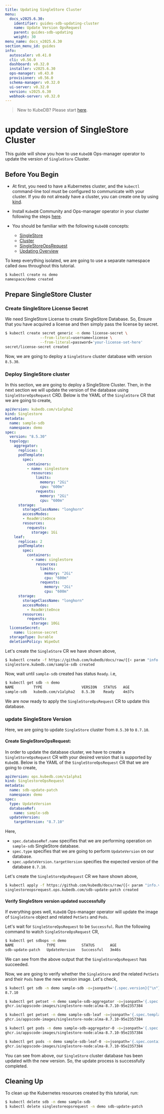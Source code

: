 ```yaml
---
title: Updating SingleStore Cluster
menu:
  docs_v2025.6.30:
    identifier: guides-sdb-updating-cluster
    name: Update Version OpsRequest
    parent: guides-sdb-updating
    weight: 30
menu_name: docs_v2025.6.30
section_menu_id: guides
info:
  autoscaler: v0.41.0
  cli: v0.56.0
  dashboard: v0.32.0
  installer: v2025.6.30
  ops-manager: v0.43.0
  provisioner: v0.56.0
  schema-manager: v0.32.0
  ui-server: v0.32.0
  version: v2025.6.30
  webhook-server: v0.32.0
---
```


> New to KubeDB? Please start [here](/docs/v2025.6.30/README).

# update version of SingleStore Cluster

This guide will show you how to use `KubeDB` Ops-manager operator to update the version of `SingleStore` Cluster.

## Before You Begin

- At first, you need to have a Kubernetes cluster, and the `kubectl` command-line tool must be configured to communicate with your cluster. If you do not already have a cluster, you can create one by using [kind](https://kind.sigs.k8s.io/docs/user/quick-start/).

- Install `KubeDB` Community and Ops-manager operator in your cluster following the steps [here](/docs/v2025.6.30/setup/README).

- You should be familiar with the following `KubeDB` concepts:
  - [SingleStore](/docs/v2025.6.30/guides/singlestore/concepts/singlestore)
  - [Cluster](/docs/v2025.6.30/guides/singlestore/clustering/overview/)
  - [SingleStoreOpsRequest](/docs/v2025.6.30/guides/singlestore/concepts/opsrequest)
  - [Updating Overview](/docs/v2025.6.30/guides/singlestore/update-version/overview/)

To keep everything isolated, we are going to use a separate namespace called `demo` throughout this tutorial.

```bash
$ kubectl create ns demo
namespace/demo created
```

## Prepare SingleStore Cluster

### Create SingleStore License Secret

We need SingleStore License to create SingleStore Database. So, Ensure that you have acquired a license and then simply pass the license by secret.

```bash
$ kubectl create secret generic -n demo license-secret \
                --from-literal=username=license \
                --from-literal=password='your-license-set-here'
secret/license-secret created
```

Now, we are going to deploy a `SingleStore` cluster database with version `8.5.30`.

### Deploy SingleStore cluster

In this section, we are going to deploy a SingleStore Cluster. Then, in the next section we will update the version of the database using `SingleStoreOpsRequest` CRD. Below is the YAML of the `SingleStore` CR that we are going to create,

```yaml
apiVersion: kubedb.com/v1alpha2
kind: Singlestore
metadata:
  name: sample-sdb
  namespace: demo
spec:
  version: "8.5.30"
  topology:
    aggregator:
      replicas: 1
      podTemplate:
        spec:
          containers:
          - name: singlestore
            resources:
              limits:
                memory: "2Gi"
                cpu: "600m"
              requests:
                memory: "2Gi"
                cpu: "600m"
      storage:
        storageClassName: "longhorn"
        accessModes:
        - ReadWriteOnce
        resources:
          requests:
            storage: 1Gi
    leaf:
      replicas: 2
      podTemplate:
        spec:
          containers:
            - name: singlestore
              resources:
                limits:
                  memory: "2Gi"
                  cpu: "600m"
                requests:
                  memory: "2Gi"
                  cpu: "600m"                      
      storage:
        storageClassName: "longhorn"
        accessModes:
          - ReadWriteOnce
        resources:
          requests:
            storage: 10Gi
  licenseSecret:
    name: license-secret
  storageType: Durable
  deletionPolicy: WipeOut

```

Let's create the `SingleStore` CR we have shown above,

```bash
$ kubectl create -f https://github.com/kubedb/docs/raw/{{< param "info.version" >}}/docs/guides/singlestore/update-version/cluster/examples/sample-sdb.yaml
singlestore.kubedb.com/sample-sdb created
```

Now, wait until `sample-sdb` created has status `Ready`. i.e,

```bash
$ kubectl get sdb -n demo
NAME         TYPE                  VERSION   STATUS   AGE
sample-sdb   kubedb.com/v1alpha2   8.5.30    Ready    4m37s
```

We are now ready to apply the `SingleStoreOpsRequest` CR to update this database.

### update SingleStore Version

Here, we are going to update `SingleStore` cluster from `8.5.30` to `8.7.10`.

#### Create SingleStoreOpsRequest:

In order to update the database cluster, we have to create a `SingleStoreOpsRequest` CR with your desired version that is supported by `KubeDB`. Below is the YAML of the `SingleStoreOpsRequest` CR that we are going to create,

```yaml
apiVersion: ops.kubedb.com/v1alpha1
kind: SinglestoreOpsRequest
metadata:
  name: sdb-update-patch
  namespace: demo
spec:
  type: UpdateVersion
  databaseRef:
    name: sample-sdb
  updateVersion:
    targetVersion: "8.7.10"
```

Here,

- `spec.databaseRef.name` specifies that we are performing operation on `sample-sdb` SingleStore database.
- `spec.type` specifies that we are going to perform `UpdateVersion` on our database.
- `spec.updateVersion.targetVersion` specifies the expected version of the database `8.7.10`.

Let's create the `SingleStoreOpsRequest` CR we have shown above,

```bash
$ kubectl apply -f https://github.com/kubedb/docs/raw/{{< param "info.version" >}}/docs/guides/singlestore/update-version/cluster/examples/sdbops-update.yaml
singlestoreopsrequest.ops.kubedb.com/sdb-update-patch created
```

#### Verify SingleStore version updated successfully 

If everything goes well, `KubeDB` Ops-manager operator will update the image of `SingleStore` object and related `PetSets` and `Pods`.

Let's wait for `SingleStoreOpsRequest` to be `Successful`.  Run the following command to watch `SingleStoreOpsRequest` CR,

```bash
$ kubectl get sdbops -n demo 
NAME               TYPE            STATUS       AGE
sdb-update-patch   UpdateVersion   Successful   3m46s
```

We can see from the above output that the `SingleStoreOpsRequest` has succeeded.

Now, we are going to verify whether the `SingleStore` and the related `PetSets` and their `Pods` have the new version image. Let's check,

```bash
$ kubectl get sdb -n demo sample-sdb -o=jsonpath='{.spec.version}{"\n"}'
8.7.10

$ kubectl get petset -n demo sample-sdb-aggregator -o=jsonpath='{.spec.template.spec.containers[0].image}{"\n"}'
ghcr.io/appscode-images/singlestore-node:alma-8.7.10-95e2357384

$ kubectl get petset -n demo sample-sdb-leaf -o=jsonpath='{.spec.template.spec.containers[0].image}{"\n"}'
ghcr.io/appscode-images/singlestore-node:alma-8.7.10-95e2357384

$ kubectl get pods -n demo sample-sdb-aggregator-0 -o=jsonpath='{.spec.containers[0].image}{"\n"}'
ghcr.io/appscode-images/singlestore-node:alma-8.7.10-95e2357384

$ kubectl get pods -n demo sample-sdb-leaf-0 -o=jsonpath='{.spec.containers[0].image}{"\n"}'
ghcr.io/appscode-images/singlestore-node:alma-8.7.10-95e2357384
```

You can see from above, our `SingleStore` cluster database has been updated with the new version. So, the update process is successfully completed.

## Cleaning Up

To clean up the Kubernetes resources created by this tutorial, run:

```bash
$ kubectl delete sdb -n demo sample-sdb
$ kubectl delete singlestoreopsrequest -n demo sdb-update-patch 
```